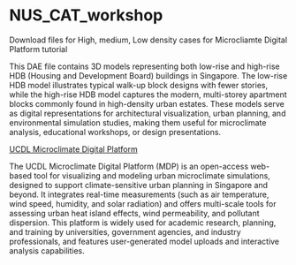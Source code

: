 # NUS_CAT_workshop

Download files for High, medium, Low density cases for Microcliamte Digital Platform tutorial

This DAE file contains 3D models representing both low-rise and high-rise HDB (Housing and Development Board) buildings in Singapore. The low-rise HDB model illustrates typical walk-up block designs with fewer stories, while the high-rise HDB model captures the modern, multi-storey apartment blocks commonly found in high-density urban estates. These models serve as digital representations for architectural visualization, urban planning, and environmental simulation studies, making them useful for microclimate analysis, educational workshops, or design presentations.

[UCDL Microclimate Digital Platform](https://mdp.ucdl.sg/)

The UCDL Microclimate Digital Platform (MDP) is an open-access web-based tool for visualizing and modeling urban microclimate simulations, designed to support climate-sensitive urban planning in Singapore and beyond. It integrates real-time measurements (such as air temperature, wind speed, humidity, and solar radiation) and offers multi-scale tools for assessing urban heat island effects, wind permeability, and pollutant dispersion. This platform is widely used for academic research, planning, and training by universities, government agencies, and industry professionals, and features user-generated model uploads and interactive analysis capabilities.
